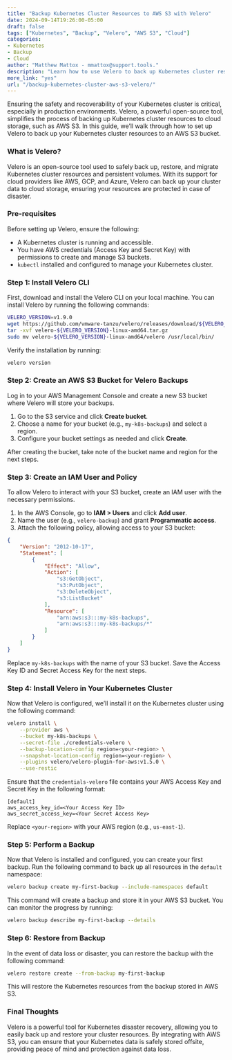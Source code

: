 ```yaml
---
title: "Backup Kubernetes Cluster Resources to AWS S3 with Velero"  
date: 2024-09-14T19:26:00-05:00  
draft: false  
tags: ["Kubernetes", "Backup", "Velero", "AWS S3", "Cloud"]  
categories:  
- Kubernetes  
- Backup  
- Cloud  
author: "Matthew Mattox - mmattox@support.tools."  
description: "Learn how to use Velero to back up Kubernetes cluster resources to AWS S3, ensuring data resilience and disaster recovery."  
more_link: "yes"  
url: "/backup-kubernetes-cluster-aws-s3-velero/"  
---
```


Ensuring the safety and recoverability of your Kubernetes cluster is critical, especially in production environments. Velero, a powerful open-source tool, simplifies the process of backing up Kubernetes cluster resources to cloud storage, such as AWS S3. In this guide, we’ll walk through how to set up Velero to back up your Kubernetes cluster resources to an AWS S3 bucket.

<!--more-->

### What is Velero?

Velero is an open-source tool used to safely back up, restore, and migrate Kubernetes cluster resources and persistent volumes. With its support for cloud providers like AWS, GCP, and Azure, Velero can back up your cluster data to cloud storage, ensuring your resources are protected in case of disaster.

### Pre-requisites

Before setting up Velero, ensure the following:

- A Kubernetes cluster is running and accessible.
- You have AWS credentials (Access Key and Secret Key) with permissions to create and manage S3 buckets.
- `kubectl` installed and configured to manage your Kubernetes cluster.

### Step 1: Install Velero CLI

First, download and install the Velero CLI on your local machine. You can install Velero by running the following commands:

```bash
VELERO_VERSION=v1.9.0
wget https://github.com/vmware-tanzu/velero/releases/download/${VELERO_VERSION}/velero-${VELERO_VERSION}-linux-amd64.tar.gz
tar -xvf velero-${VELERO_VERSION}-linux-amd64.tar.gz
sudo mv velero-${VELERO_VERSION}-linux-amd64/velero /usr/local/bin/
```

Verify the installation by running:

```bash
velero version
```

### Step 2: Create an AWS S3 Bucket for Velero Backups

Log in to your AWS Management Console and create a new S3 bucket where Velero will store your backups.

1. Go to the S3 service and click **Create bucket**.
2. Choose a name for your bucket (e.g., `my-k8s-backups`) and select a region.
3. Configure your bucket settings as needed and click **Create**.

After creating the bucket, take note of the bucket name and region for the next steps.

### Step 3: Create an IAM User and Policy

To allow Velero to interact with your S3 bucket, create an IAM user with the necessary permissions.

1. In the AWS Console, go to **IAM > Users** and click **Add user**.
2. Name the user (e.g., `velero-backup`) and grant **Programmatic access**.
3. Attach the following policy, allowing access to your S3 bucket:

```json
{
    "Version": "2012-10-17",
    "Statement": [
        {
            "Effect": "Allow",
            "Action": [
                "s3:GetObject",
                "s3:PutObject",
                "s3:DeleteObject",
                "s3:ListBucket"
            ],
            "Resource": [
                "arn:aws:s3:::my-k8s-backups",
                "arn:aws:s3:::my-k8s-backups/*"
            ]
        }
    ]
}
```

Replace `my-k8s-backups` with the name of your S3 bucket. Save the Access Key ID and Secret Access Key for the next steps.

### Step 4: Install Velero in Your Kubernetes Cluster

Now that Velero is configured, we’ll install it on the Kubernetes cluster using the following command:

```bash
velero install \
    --provider aws \
    --bucket my-k8s-backups \
    --secret-file ./credentials-velero \
    --backup-location-config region=<your-region> \
    --snapshot-location-config region=<your-region> \
    --plugins velero/velero-plugin-for-aws:v1.5.0 \
    --use-restic
```

Ensure that the `credentials-velero` file contains your AWS Access Key and Secret Key in the following format:

```plaintext
[default]
aws_access_key_id=<Your Access Key ID>
aws_secret_access_key=<Your Secret Access Key>
```

Replace `<your-region>` with your AWS region (e.g., `us-east-1`).

### Step 5: Perform a Backup

Now that Velero is installed and configured, you can create your first backup. Run the following command to back up all resources in the `default` namespace:

```bash
velero backup create my-first-backup --include-namespaces default
```

This command will create a backup and store it in your AWS S3 bucket. You can monitor the progress by running:

```bash
velero backup describe my-first-backup --details
```

### Step 6: Restore from Backup

In the event of data loss or disaster, you can restore the backup with the following command:

```bash
velero restore create --from-backup my-first-backup
```

This will restore the Kubernetes resources from the backup stored in AWS S3.

### Final Thoughts

Velero is a powerful tool for Kubernetes disaster recovery, allowing you to easily back up and restore your cluster resources. By integrating with AWS S3, you can ensure that your Kubernetes data is safely stored offsite, providing peace of mind and protection against data loss.
